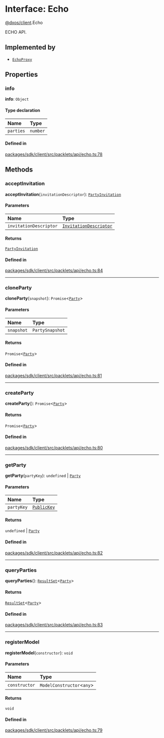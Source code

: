 # Interface: Echo

[@dxos/client](../modules/dxos_client.md).Echo

ECHO API.

## Implemented by

- [`EchoProxy`](../classes/dxos_client.EchoProxy.md)

## Properties

### info

 **info**: `Object`

#### Type declaration

| Name | Type |
| :------ | :------ |
| `parties` | `number` |

#### Defined in

[packages/sdk/client/src/packlets/api/echo.ts:78](https://github.com/dxos/dxos/blob/main/packages/sdk/client/src/packlets/api/echo.ts#L78)

## Methods

### acceptInvitation

**acceptInvitation**(`invitationDescriptor`): [`PartyInvitation`](../classes/dxos_client.PartyInvitation.md)

#### Parameters

| Name | Type |
| :------ | :------ |
| `invitationDescriptor` | [`InvitationDescriptor`](../classes/dxos_client.InvitationDescriptor.md) |

#### Returns

[`PartyInvitation`](../classes/dxos_client.PartyInvitation.md)

#### Defined in

[packages/sdk/client/src/packlets/api/echo.ts:84](https://github.com/dxos/dxos/blob/main/packages/sdk/client/src/packlets/api/echo.ts#L84)

___

### cloneParty

**cloneParty**(`snapshot`): `Promise`<[`Party`](dxos_client.Party.md)\>

#### Parameters

| Name | Type |
| :------ | :------ |
| `snapshot` | `PartySnapshot` |

#### Returns

`Promise`<[`Party`](dxos_client.Party.md)\>

#### Defined in

[packages/sdk/client/src/packlets/api/echo.ts:81](https://github.com/dxos/dxos/blob/main/packages/sdk/client/src/packlets/api/echo.ts#L81)

___

### createParty

**createParty**(): `Promise`<[`Party`](dxos_client.Party.md)\>

#### Returns

`Promise`<[`Party`](dxos_client.Party.md)\>

#### Defined in

[packages/sdk/client/src/packlets/api/echo.ts:80](https://github.com/dxos/dxos/blob/main/packages/sdk/client/src/packlets/api/echo.ts#L80)

___

### getParty

**getParty**(`partyKey`): `undefined` \| [`Party`](dxos_client.Party.md)

#### Parameters

| Name | Type |
| :------ | :------ |
| `partyKey` | [`PublicKey`](../classes/dxos_client.PublicKey.md) |

#### Returns

`undefined` \| [`Party`](dxos_client.Party.md)

#### Defined in

[packages/sdk/client/src/packlets/api/echo.ts:82](https://github.com/dxos/dxos/blob/main/packages/sdk/client/src/packlets/api/echo.ts#L82)

___

### queryParties

**queryParties**(): [`ResultSet`](../classes/dxos_client.ResultSet.md)<[`Party`](dxos_client.Party.md)\>

#### Returns

[`ResultSet`](../classes/dxos_client.ResultSet.md)<[`Party`](dxos_client.Party.md)\>

#### Defined in

[packages/sdk/client/src/packlets/api/echo.ts:83](https://github.com/dxos/dxos/blob/main/packages/sdk/client/src/packlets/api/echo.ts#L83)

___

### registerModel

**registerModel**(`constructor`): `void`

#### Parameters

| Name | Type |
| :------ | :------ |
| `constructor` | `ModelConstructor`<`any`\> |

#### Returns

`void`

#### Defined in

[packages/sdk/client/src/packlets/api/echo.ts:79](https://github.com/dxos/dxos/blob/main/packages/sdk/client/src/packlets/api/echo.ts#L79)
